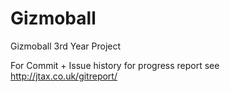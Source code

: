 # Gizmoball
Gizmoball 3rd Year Project

For Commit + Issue history for progress report see http://jtax.co.uk/gitreport/
